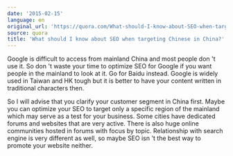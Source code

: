 ```yaml
---
date: '2015-02-15'
language: en
original_url: 'https://quora.com/What-should-I-know-about-SEO-when-targeting-Chinese-in-China/answer/Clément-Renaud'
source: quora
title: 'What should I know about SEO when targeting Chinese in China?'
---
```


Google is difficult to access from mainland China and most people don 't
use it. So don 't waste your time to optimize SEO for Google if you want
people in the mainland to look at it. Go for Baidu instead. Google is
widely used in Taiwan and HK tough but it is better to have your content
written in traditional characters then. 
 
So I will advise that you clarify your customer segment in China first.
Maybe you can optimize your SEO to target only a specific region of the
mainland which may serve as a test for your business. Some cities have
dedicated forums and websites that are very active. There is also huge
online communities hosted in forums with focus by topic. Relationship
with search engine is very different as well, so maybe SEO isn 't the
best way to promote your website neither.
